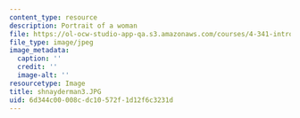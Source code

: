 ```yaml
---
content_type: resource
description: Portrait of a woman
file: https://ol-ocw-studio-app-qa.s3.amazonaws.com/courses/4-341-introduction-to-photography-fall-2002/6d344c00008cdc10572f1d12f6c3231d_shnayderman3.JPG
file_type: image/jpeg
image_metadata:
  caption: ''
  credit: ''
  image-alt: ''
resourcetype: Image
title: shnayderman3.JPG
uid: 6d344c00-008c-dc10-572f-1d12f6c3231d
---
```

